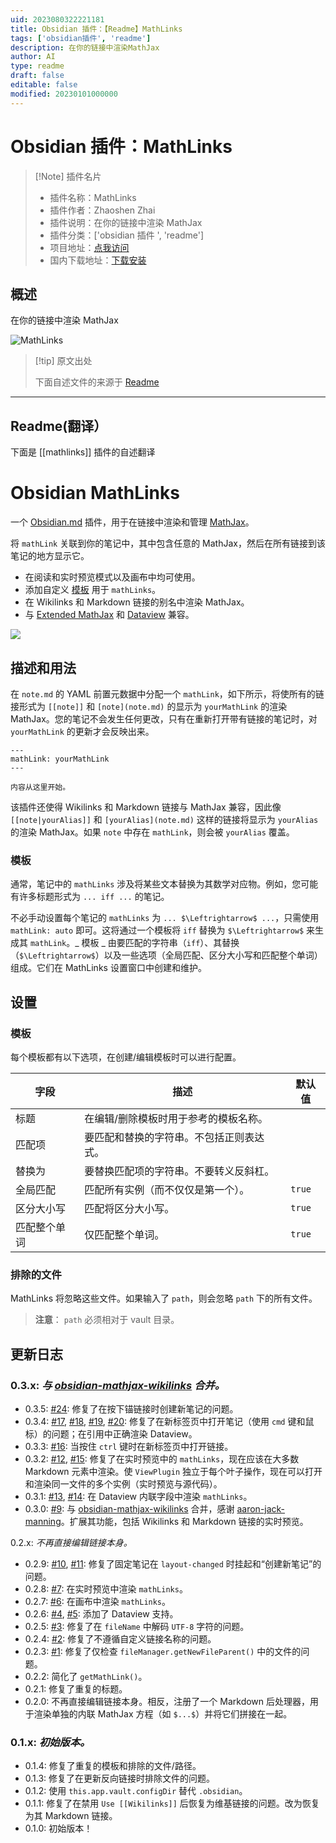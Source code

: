 ```yaml
---
uid: 2023080322221181
title: Obsidian 插件：【Readme】MathLinks
tags: ['obsidian插件', 'readme']
description: 在你的链接中渲染MathJax
author: AI
type: readme
draft: false
editable: false
modified: 20230101000000
---
```


# Obsidian 插件：MathLinks

> [!Note] 插件名片
> - 插件名称：MathLinks
> - 插件作者：Zhaoshen Zhai
> - 插件说明：在你的链接中渲染 MathJax
> - 插件分类：['obsidian 插件 ', 'readme']
> - 项目地址：[点我访问](https://github.com/zhaoshenzhai/obsidian-mathlinks)
> - 国内下载地址：[下载安装](https://pkmer.cn/products/plugin/pluginMarket/?mathlinks)

## 概述

在你的链接中渲染 MathJax

![MathLinks](https://cdn.pkmer.cn/covers/mathlinks.png!pkmer)

> [!tip] 原文出处
>
>下面自述文件的来源于 [Readme](https://ghproxy.net/https://raw.githubusercontent.com/zhaoshenzhai/obsidian-mathlinks/master/README.md)
>

---

## Readme(翻译）

下面是 [[mathlinks]] 插件的自述翻译

# Obsidian MathLinks

一个 [Obsidian.md](https://obsidian.md) 插件，用于在链接中渲染和管理 [MathJax](https://www.mathjax.org/)。

将 `mathLink` 关联到你的笔记中，其中包含任意的 MathJax，然后在所有链接到该笔记的地方显示它。

* 在阅读和实时预览模式以及画布中均可使用。
* 添加自定义 [模板](https://github.com/zhaoshenzhai/obsidian-mathlinks/tree/master#templates) 用于 `mathLinks`。
* 在 Wikilinks 和 Markdown 链接的别名中渲染 MathJax。
* 与 [Extended MathJax](https://github.com/xldenis/obsidian-latex) 和 [Dataview](https://github.com/blacksmithgu/obsidian-dataview) 兼容。

![](https://raw.githubusercontent.com/zhaoshenzhai/obsidian-mathlinks/master/.github/sample.png)

## 描述和用法

在 `note.md` 的 YAML 前置元数据中分配一个 `mathLink`，如下所示，将使所有的链接形式为 `[[note]]` 和 `[note](note.md)` 的显示为 `yourMathLink` 的渲染 MathJax。您的笔记不会发生任何更改，只有在重新打开带有链接的笔记时，对 `yourMathLink` 的更新才会反映出来。

```
---
mathLink: yourMathLink
---

内容从这里开始。
```

该插件还使得 Wikilinks 和 Markdown 链接与 MathJax 兼容，因此像 `[[note|yourAlias]]` 和 `[yourAlias](note.md)` 这样的链接将显示为 `yourAlias` 的渲染 MathJax。如果 `note` 中存在 `mathLink`，则会被 `yourAlias` 覆盖。

### 模板

通常，笔记中的 `mathLinks` 涉及将某些文本替换为其数学对应物。例如，您可能有许多标题形式为 `... iff ...` 的笔记。

不必手动设置每个笔记的 `mathLinks` 为 `... $\Leftrightarrow$ ...`，只需使用 `mathLink: auto` 即可。这将通过一个模板将 `iff` 替换为 `$\Leftrightarrow$` 来生成其 `mathLink`。_ 模板 _ 由要匹配的字符串（`iff`）、其替换（`$\Leftrightarrow$`）以及一些选项（全局匹配、区分大小写和匹配整个单词）组成。它们在 MathLinks 设置窗口中创建和维护。

## 设置

### 模板

每个模板都有以下选项，在创建/编辑模板时可以进行配置。

| 字段 | 描述 | 默认值 |
| ----- | ----------- | ------- |
| 标题 | 在编辑/删除模板时用于参考的模板名称。 |  |
| 匹配项 | 要匹配和替换的字符串。不包括正则表达式。 |  |
| 替换为 | 要替换匹配项的字符串。不要转义反斜杠。 |  |
| 全局匹配 | 匹配所有实例（而不仅仅是第一个）。 | `true` |
| 区分大小写 | 匹配将区分大小写。 | `true` |
| 匹配整个单词 | 仅匹配整个单词。 | `true` |

### 排除的文件

MathLinks 将忽略这些文件。如果输入了 `path`，则会忽略 `path` 下的所有文件。

> **注意**：
> `path` 必须相对于 vault 目录。

## 更新日志

### 0.3.x: _与 [obsidian-mathjax-wikilinks](https://github.com/aaron-jack-manning/obsidian-mathjax-wikilinks) 合并。_

* 0.3.5: [#24](https://github.com/zhaoshenzhai/obsidian-mathlinks/issues/24): 修复了在按下锚链接时创建新笔记的问题。
* 0.3.4: [#17](https://github.com/zhaoshenzhai/obsidian-mathlinks/issues/17), [#18](https://github.com/zhaoshenzhai/obsidian-mathlinks/pull/18), [#19](https://github.com/zhaoshenzhai/obsidian-mathlinks/pull/19), [#20](https://github.com/zhaoshenzhai/obsidian-mathlinks/issues/20): 修复了在新标签页中打开笔记（使用 `cmd` 键和鼠标）的问题；在引用中正确渲染 Dataview。
* 0.3.3: [#16](https://github.com/zhaoshenzhai/obsidian-mathlinks/issues/16): 当按住 `ctrl` 键时在新标签页中打开链接。
* 0.3.2: [#12](https://github.com/zhaoshenzhai/obsidian-mathlinks/issues/12), [#15](https://github.com/zhaoshenzhai/obsidian-mathlinks/pull/15): 修复了在实时预览中的 `mathLinks`，现在应该在大多数 Markdown 元素中渲染。使 `ViewPlugin` 独立于每个叶子操作，现在可以打开和渲染同一文件的多个实例（实时预览与源代码）。
* 0.3.1: [#13](https://github.com/zhaoshenzhai/obsidian-mathlinks/issues/13), [#14](https://github.com/zhaoshenzhai/obsidian-mathlinks/pull/14): 在 Dataview 内联字段中渲染 `mathLinks`。
* 0.3.0: [#9](https://github.com/zhaoshenzhai/obsidian-mathlinks/pull/9): 与 [obsidian-mathjax-wikilinks](https://github.com/aaron-jack-manning/obsidian-mathjax-wikilinks) 合并，感谢 [aaron-jack-manning](https://github.com/aaron-jack-manning)。扩展其功能，包括 Wikilinks 和 Markdown 链接的实时预览。

0.2.x: _不再直接编辑链接本身。_

* 0.2.9: [#10](https://github.com/zhaoshenzhai/obsidian-mathlinks/issues/10), [#11](https://github.com/zhaoshenzhai/obsidian-mathlinks/pull/11): 修复了固定笔记在 `layout-changed` 时挂起和“创建新笔记”的问题。
* 0.2.8: [#7](https://github.com/zhaoshenzhai/obsidian-mathlinks/issues/7): 在实时预览中渲染 `mathLinks`。
* 0.2.7: [#6](https://github.com/zhaoshenzhai/obsidian-mathlinks/issues/6): 在画布中渲染 `mathLinks`。
* 0.2.6: [#4](https://github.com/zhaoshenzhai/obsidian-mathlinks/issues/4), [#5](https://github.com/zhaoshenzhai/obsidian-mathlinks/pull/5): 添加了 Dataview 支持。
* 0.2.5: [#3](https://github.com/zhaoshenzhai/obsidian-mathlinks/issues/3): 修复了在 `fileName` 中解码 `UTF-8` 字符的问题。
* 0.2.4: [#2](https://github.com/zhaoshenzhai/obsidian-mathlinks/issues/2): 修复了不遵循自定义链接名称的问题。
* 0.2.3: [#1](https://github.com/zhaoshenzhai/obsidian-mathlinks/issues/1): 修复了仅检查 `fileManager.getNewFileParent()` 中的文件的问题。
* 0.2.2: 简化了 `getMathLink()`。
* 0.2.1: 修复了重复的标题。
* 0.2.0: 不再直接编辑链接本身。相反，注册了一个 Markdown 后处理器，用于渲染单独的内联 MathJax 方程（如 `$...$`）并将它们拼接在一起。

### 0.1.x: _初始版本。_

* 0.1.4: 修复了重复的模板和排除的文件/路径。
* 0.1.3: 修复了在更新反向链接时排除文件的问题。
* 0.1.2: 使用 `this.app.vault.configDir` 替代 `.obsidian`。
* 0.1.1: 修复了在禁用 `Use [[Wikilinks]]` 后恢复为维基链接的问题。改为恢复为其 Markdown 链接。
* 0.1.0: 初始版本！
